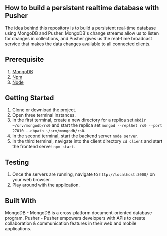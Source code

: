 


## How to build a persistent realtime database with Pusher

The idea behind this repository is to build a persistent real-time database using MongoDB and Pusher. MongoDB's change streams allow us to listen for changes in collections, and Pusher gives us the real-time broadcast service that makes the data changes available to all connected clients.

## Prerequisite
1. [MongoDB]('https://www.mongodb.com/')
2. [Npm]('https://www.npmjs.com')
3. [Node]('https://nodejs.org')

## Getting Started

1. Clone or download the project.
2. Open three terminal instances.
3. In the first terminal, create a new directory for a replica set `mkdir ~/srv/mongodb/rs0` and start the replica set `mongod --replSet rs0 --port 27010 --dbpath ~/srv/mongodb/rs0`.
4. In the second terminal, start the backend server `node server`.
5. In the third terminal, navigate into the client directory `cd client` and start the frontend server `npm start`.

## Testing
1. Once the servers are running, navigate to `http://localhost:3000/` on your web browser.
2. Play around with the application.

## Built With
MongoDB - MongoDB is a cross-platform document-oriented database program.
Pusher - Pusher empowers developers with APIs to create collaboration & communication features in their web and mobile applications.